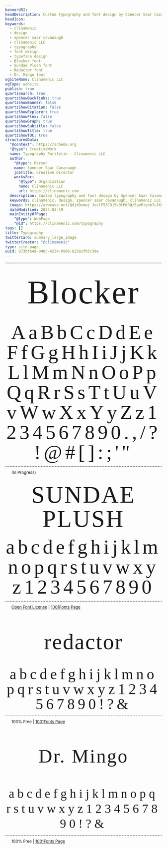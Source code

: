 ```yaml
---
bannerURI:
headDescription: Custom typography and font design by Spencer Saar Cavanaugh of Clinamenic LLC. Featuring original typefaces including Blocker, Sundae Plush, Redactor, and Dr. Mingo.
headIcon:
keywords:
  - clinamenic
  - design
  - spencer saar cavanaugh
  - clinamenic LLC
  - typography
  - font design
  - typeface design
  - Blocker font
  - Sundae Plush font
  - Redactor font
  - Dr. Mingo font
ogSiteName: Clinamenic LLC
ogType: website
publish: true
quartzSearch: true
quartzShowBacklinks: true
quartzShowBanner: false
quartzShowCitation: false
quartzShowExplorer: true
quartzShowFlex: false
quartzShowGraph: true
quartzShowSubtitle: false
quartzShowTitle: true
quartzShowTOC: true
structuredData:
  "@context": https://schema.org
  "@type": CreativeWork
  name: Typography Portfolio - Clinamenic LLC
  author:
    "@type": Person
    name: Spencer Saar Cavanaugh
    jobTitle: Creative Director
    worksFor:
      "@type": Organization
      name: Clinamenic LLC
      url: https://clinamenic.com
  description: Custom typography and font design by Spencer Saar Cavanaugh of Clinamenic LLC. Featuring original typefaces including Blocker, Sundae Plush, Redactor, and Dr. Mingo.
  keywords: clinamenic, design, spencer saar cavanaugh, clinamenic LLC, typography, font design, typeface design
  image: https://arweave.net/QdjXOvmwj_JevlF53JDj5v0tMKRQz5gvPzgsh7ulKyc
  dateModified: 2024-03-19
  mainEntityOfPage:
    "@type": WebPage
    "@id": https://clinamenic.com/typography
tags: []
title: Typography
twitterCard: summary_large_image
twitterCreator: "@clinamenic"
type: site-page
uuid: 873bfe4a-840c-4234-9906-82581fb5c39a
---
```


---

<style>

  .font-box{
    border: 1px solid white;
    border-radius: 10px;
    background-color: var(--lightgray);
    overflow: hidden;
}

.center > article.popover-hint > h1,
.center > article.popover-hint > h2,
.center > article.popover-hint > h3,
.center > article.popover-hint > h4,
.center > article.popover-hint > h5,
.center > article.popover-hint > h6,
.center > .popover-hint > article > h1,
.center > .popover-hint > article > h2,
.center > .popover-hint > article > h3,
.center > .popover-hint > article > h4,
.center > .popover-hint > article > h5,
.center > .popover-hint > article > h6 {
  background: var(--highlight);
  border: 1px solid var(--gray);
}

</style>

<div class="gallery1">
  <div class="text-box" style="background-color: var(--lightgray)">
    <p
      class="font-title"
      style="
        display: flex;
        color: var(--dark);
        font-family: Blocker;
        font-size: clamp(3rem, calc(3rem + 6vw), 10rem);
        flex-direction: column;
        text-align: center;
        align-items: center; 
        justify-content: center; 
        letter-spacing: 4px;
        height: 10rem;
        line-height: 3rem;
        margin: 0rem 0rem 1rem 0rem;
      "
    >
      Blocker
    </p>
    <p
      style="
        color: var(--dark);
        animation-duration: 70s;
        font-family: Blocker;
        font-size: 4rem;
        letter-spacing: 10px;
        line-height: 4rem;
        text-align: center;
        margin: 0rem;
      "
    >
      AaBbCcDdEeFfGgHhIiJjKkLlMmNnOoPpQqRrSsTtUuVvWwXxYyZz1234567890.,/?!@#[]:;'"
    </p>
    <p
      style="
        color: var(--dark);
        padding: 10px;
        padding-left: 20px;
        font-size: small;
        border-top: 1px dashed black;
      "
    >
      (In Progress)
    </p>
  </div>

  <div class="text-box" style="background-color: var(--lightgray)">
    <p
      class="font-title"
      style="
        display: flex;
        color: var(--dark);
        font-family: SundaePlush;
        font-size: clamp(3rem, calc(3rem + 3vw), 5rem);
        flex-direction: column;
        text-align: center;
        align-items: center; 
        justify-content: center; 
        height: 10rem;
        letter-spacing: 4px;
        line-height: clamp(3rem, calc(3rem + 3vw), 5rem);
        margin: 0rem 0rem 1rem 0rem;
      "
    >
      SUNDAE PLUSH
    </p>
    <p
      style="
        color: var(--dark);
        animation-duration: 40s;
        font-family: SundaePlush;
        font-size: 4rem;
        letter-spacing: 10px;
        text-align: center;
        line-height: 4rem;
        margin: 0rem;
      "
    >
      abcdefghijklmnopqrstuvwxyz1234567890
    </p>
    <p
      style="
        color: var(--dark);
        padding: 10px;
        padding-left: 20px;
        font-size: small;
        border-top: 1px dashed black;
      "
    >
      <a
        href="https://scripts.sil.org/cms/scripts/page.php?site_id=nrsi&id=ofl"
        style="color: var(--dark)"
        >Open Font License</a
      >
      |
      <a
        href="https://www.1001fonts.com/sundae-plush-font.html"
        style="color: var(--dark)"
        >1001Fonts Page</a
      >
    </p>
  </div>

  <div class="text-box" style="background-color: var(--lightgray)">
    <p
      class="font-title"
      style="
        display: flex;
        color: var(--dark);
        font-family: Redactor;
        font-size: clamp(2rem, calc(2rem + 4vw), 6rem);
        flex-direction: column;
        text-align: center;
        align-items: center; 
        justify-content: center; 
        letter-spacing: 3px;
        height: 10rem;
        line-height: 3rem;
        margin: 0rem
      "
    >
      redactor
    </p>
    <p
      style="
        color: var(--dark);
        font-family: Redactor;
        font-size: 3rem;
        letter-spacing: 10px;
        animation-duration: 40s;
        text-align: center;
        margin: 0rem;
        line-height: 3rem;
      "
    >
      abcdefghijklmnopqrstuvwxyz1234567890!?&
    </p>
    <p
      style="
        color: var(--dark);
        padding: 10px;
        padding-left: 20px;
        font-size: small;
        border-top: 1px dashed black;
      "
    >
      100% Free |
      <a
        href="https://www.1001fonts.com/redactor-font.html"
        style="color: var(--dark)"
        >1001Fonts Page</a
      >
    </p>
  </div>

  <div class="text-box" style="background-color: var(--lightgray)">
    <p
      class="font-title"
      style="
        display: flex;
        color: var(--dark);
        font-family: DoctorMingo;
        font-size: clamp(2rem, calc(2rem + 3vw), 6rem);
        flex-direction: column;
        text-align: center;
        align-items: center; 
        justify-content: center; 
        letter-spacing: 4px;
        height: 10rem;
        line-height: 3rem;
        margin: 0rem 0rem 1rem 0rem;
      "
    >
      Dr. Mingo
    </p>
    <p
      style="
        color: var(--dark);
        font-family: DoctorMingo;
        font-size: 2.5rem;
        line-height: 3rem;
        letter-spacing: 10px;
        text-align: center;
        margin: 0rem;
      "
    >
      abcdefghijklmnopqrstuvwxyz1234567890!?&
    </p>
    <p
      style="
        color: var(--dark);
        padding: 10px;
        padding-left: 20px;
        font-size: small;
        border-top: 1px dashed black;
      "
    >
      100% Free |
      <a
        href="https://www.1001fonts.com/dr-mingo-font.html"
        style="color: var(--dark)"
        >1001Fonts Page</a
      >
    </p>
  </div>
</div>
